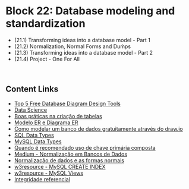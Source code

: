 # Block 22: Database modeling and standardization
- (21.1) Transforming ideas into a database model - Part 1
- (21.2) Normalization, Normal Forms and Duḿps
- (21.3) Transforming ideas into a database model - Part 2
- (21.4) Project - One For All

<br>

## Content Links
- [Top 5 Free Database Diagram Design Tools](https://www.holistics.io/blog/top-5-free-database-diagram-design-tools/)
- [Data Science](https://www.linkedin.com/jobs/data-scientist-vagas/?originalSubdomain=br)
- [Boas práticas na criação de tabelas](https://www.devmedia.com.br/padronizacao-de-nomenclatura-revista-sql-magazine-100/24710)
- [Modelo ER e Diagrama ER](https://www.devmedia.com.br/modelo-entidade-relacionamento-mer-e-diagrama-entidade-relacionamento-der/14332)
- [Como modelar um banco de dados gratuitamente através do draw.io](https://drawio-app.com/entity-relationship-diagram-erd/)
- [SQL Data Types](https://www.w3schools.com/sql/sql_datatypes.asp)
- [MySQL Data Types](https://www.mysqltutorial.org/mysql-data-types.aspx)
- [Quando é recomendado uso de chave primária composta](https://pt.stackoverflow.com/questions/15883/quando-%C3%A9-recomendado-o-uso-de-chave-prim%C3%A1ria-composta)
- [Medium - Normalização em Bancos de Dados](https://medium.com/@diegobmachado/normaliza%C3%A7%C3%A3o-em-banco-de-dados-5647cdf84a12)
- [Normalização de dados e as formas normais](https://www.luis.blog.br/normalizacao-de-dados-e-as-formas-normais.html)
- [w3resource - MySQL CREATE INDEX](https://www.w3resource.com/mysql/creating-table-advance/create-index.php)
- [w3resource - MySQL Views](https://www.w3resource.com/mysql/mysql-views.php)
- [Integridade referencial](https://pt.wikipedia.org/wiki/Integridade_referencial)

